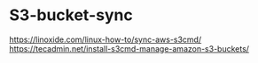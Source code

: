 # S3-bucket-sync
https://linoxide.com/linux-how-to/sync-aws-s3cmd/
https://tecadmin.net/install-s3cmd-manage-amazon-s3-buckets/

